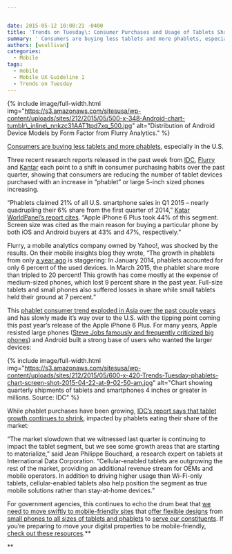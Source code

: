 ```yaml
---


date: 2015-05-12 10:00:21 -0400
title: 'Trends on Tuesday\: Consumer Purchases and Usage of Tablets Shrink, as Phablets Grow'
summary: ' Consumers are buying less tablets and more phablets, especially in the U.S. Three recent research reports released in the past week from IDC, Flurry and Kantar&nbsp;each&nbsp;point to a shift in consumer purchasing habits over the past quarter, showing that consumers are'
authors: [wsullivan]
categories:
  - Mobile
tags:
  - mobile
  - Mobile UX Guideline 1
  - Trends on Tuesday
---
```



{% include image/full-width.html img="https://s3.amazonaws.com/sitesusa/wp-content/uploads/sites/212/2015/05/500-x-348-Android-chart-tumblr\_inline\_nnkzc31AAT1tpd7xq_500.jpg" alt="Distribution of Android Device Models by Form Factor from Flurry Analytics." %}

[Consumers are buying less tablets and more phablets](http://recode.net/2015/05/06/the-tablet-story-isnt-over-but-its-changing/), especially in the U.S.

Three recent research reports released in the past week from [IDC](http://www.idc.com/getdoc.jsp?containerId=prUS25593415), [Flurry](http://flurrymobile.tumblr.com/post/117769261810/the-phablet-revolution) and [Kantar](http://www.kantarworldpanel.com/global/News/US-phablet-market-soars) each point to a shift in consumer purchasing habits over the past quarter, showing that consumers are reducing the number of tablet devices purchased with an increase in “phablet” or large 5-inch sized phones increasing.

“Phablets claimed 21% of all U.S. smartphone sales in Q1 2015 – nearly quadrupling their 6% share from the first quarter of 2014,” [Katar WorldPanel’s report cites](http://www.kantarworldpanel.com/global/News/US-phablet-market-soars). “Apple iPhone 6 Plus took 44% of this segment. Screen size was cited as the main reason for buying a particular phone by both iOS and Android buyers at 43% and 47%, respectively.”

Flurry, a mobile analytics company owned by Yahoo!, was shocked by the results. On their mobile insights blog they wrote, “The growth in phablets from only [a year ago](http://www.flurry.com/blog/flurry-insights/tides-turn-phablet%E2%80%99s-popularity#.VTxNHhOUc7M) is staggering: In January 2014, phablets accounted for only 6 percent of the used devices. In March 2015, the phablet share more than tripled to 20 percent! This growth has come mostly at the expense of medium-sized phones, which lost 9 percent share in the past year. Full-size tablets and small phones also suffered losses in share while small tablets held their ground at 7 percent.”

This [phablet consumer trend exploded in Asia over the past couple years](http://www.theguardian.com/technology/2013/sep/02/phablets-asia-pacific-tablets-laptops-growth) and has slowly made it’s way over to the U.S. with the tipping point coming this past year&#8217;s release of the Apple iPhone 6 Plus. For many years, Apple resisted large phones ([Steve Jobs famously and frequently criticized big phones](http://www.engadget.com/2010/07/16/jobs-no-ones-going-to-buy-a-big-phone/)) and Android built a strong base of users who wanted the larger devices:


{% include image/full-width.html img="https://s3.amazonaws.com/sitesusa/wp-content/uploads/sites/212/2015/05/600-x-420-Trends-Tuesday-phablets-chart-screen-shot-2015-04-22-at-9-02-50-am.jpg" alt="Chart showing quarterly shipments of tablets and smartphones 4 inches or greater in millions. Source: IDC" %}

While phablet purchases have been growing, [IDC’s report says that tablet growth continues to shrink](http://flurrymobile.tumblr.com/post/117769261810/the-phablet-revolution), impacted by phablets eating their share of the market:

&#8220;The market slowdown that we witnessed last quarter is continuing to impact the tablet segment, but we see some growth areas that are starting to materialize,&#8221; said Jean Philippe Bouchard, a research expert on tablets at International Data Corporation. &#8220;Cellular-enabled tablets are outgrowing the rest of the market, providing an additional revenue stream for OEMs and mobile operators. In addition to driving higher usage than Wi-Fi-only tablets, cellular-enabled tablets also help position the segment as true mobile solutions rather than stay-at-home devices.&#8221;

For government agencies, this continues to echo the drum beat that [we need to move swiftly to mobile-friendly sites](https://www.WHATEVER/2015/05/05/trends-on-tuesday-u-s-mobile-only-internet-users-now-outnumber-desktop-only-users/) that [offer flexible designs](https://www.WHATEVER/2015/03/31/trends-on-tuesday-smartphone-market-growth-makes-mobile-friendly-a-must/) from [small phones to all sizes of tablets and phablets](https://www.WHATEVER/2015/01/13/trends-on-tuesday-responsive-web-design-implementation-happening-piecemeal/) to [serve our constituents](https://www.WHATEVER/2015/04/07/trends-on-tuesday-40-of-americans-use-smartphones-to-find-government-information/). If you’re preparing to move your digital properties to be mobile-friendly, [check out these resources](https://www.WHATEVER/2015/05/04/helpful-resources-to-help-make-your-content-mobile-friendly/).**
  
**
